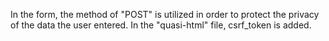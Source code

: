 In the form, the method of "POST" is utilized in order to protect the privacy of the data the user entered.
In the "quasi-html" file, csrf_token is added.